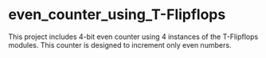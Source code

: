 # even_counter_using_T-Flipflops
This project includes 4-bit even counter using 4 instances of the T-Flipflops modules. This counter is designed to increment only even numbers.
